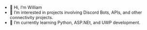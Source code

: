 - 👋 Hi, I’m William
- 👀 I’m interested in projects involving Discord Bots, APIs, and other connectivity projects.
- 🌱 I’m currently learning Python, ASP.NEt, and UWP development.

<!---
WilliamHambrick/WilliamHambrick is a ✨ special ✨ repository because its `README.md` (this file) appears on your GitHub profile.
You can click the Preview link to take a look at your changes.
--->

